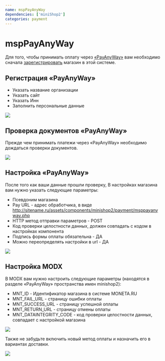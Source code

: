 ```yaml
---
name: mspPayAnyWay
dependencies: ['miniShop2']
categories: payment
---
```


# mspPayAnyWay

Для того, чтобы принимать оплату через [«PayAnyWay»][1] вам необходимо сначала [зарегистрировать][2] магазин в этой системе.

## Регистрация «PayAnyWay»

- Указать название организации
- Указать сайт
- Указать Инн
- Заполнить персональные данные

[![](https://file.modx.pro/files/c/8/1/c81185ad9ef991d8289befd1ef20d5bds.jpg)](https://file.modx.pro/files/c/8/1/c81185ad9ef991d8289befd1ef20d5bd.png)

## Проверка документов «PayAnyWay»

Прежде чем принимать платежи через «PayAnyWay» необходимо дождаться проверки документов.

[![](https://file.modx.pro/files/3/e/4/3e4069ad047ae816f5a94f5ec684673as.jpg)](https://file.modx.pro/files/3/e/4/3e4069ad047ae816f5a94f5ec684673a.png)

## Настройка «PayAnyWay»

После того как ваши данные прошли проверку,
В настройках магазина вам нужно указать следующие параметры:

- Псевдоним магазина
- Pay URL - адрес обработчика, в виде <http://sitename.ru/assets/components/minishop2/payment/msppayanyway.php>
- HTTP метод отправки параметров - POST
- Код проверки целостности данных, должен совпадать с кодом в настройках компонента
- Подпись формы оплаты обязательна - ДА
- Можно переопределять настройки в url - ДА

[![](https://file.modx.pro/files/9/1/b/91b5172962968e93527b54835ae38a08s.jpg)](https://file.modx.pro/files/9/1/b/91b5172962968e93527b54835ae38a08.png)

## Настройка MODX

В MODX вам нужно настроить следующие параметры (находятся в разделе «PayAnyWay» пространства имен minishop2):

- MNT_ID - Идентификатор магазина в системе MONETA.RU
- MNT_FAIL_URL - страницу ошибки оплаты
- MNT_SUCCESS_URL - страницу успешной оплаты
- MNT_RETURN_URL - страницу отмены оплаты
- MNT_DATAINTEGRITY_CODE  - код проверки целостности данных, совпадает с настройкой магазина

[![](https://file.modx.pro/files/f/e/e/fee4bc7b66cee4f447d61918fc5ef59as.jpg)](https://file.modx.pro/files/f/e/e/fee4bc7b66cee4f447d61918fc5ef59a.png)

Также не забудьте включить новый метод оплаты и назначить его в вариантах доставки.

[![](https://file.modx.pro/files/4/a/d/4ad42314fde2d20a682fec4cc1037357s.jpg)](https://file.modx.pro/files/4/a/d/4ad42314fde2d20a682fec4cc1037357.png)

[1]: https://payanyway.ru/info/w/ru/public/welcome.htm "Оплачивать услуги с «PayAnyWay» просто и удобно."
[2]: https://payanyway.ru/partnerRegistration.htm "Регистрация магазина в системе «PayAnyWay»"
